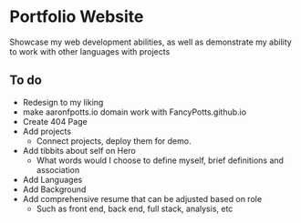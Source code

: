# Portfolio Website
Showcase my web development abilities, as well as demonstrate my ability to work with other languages with projects

## To do
- Redesign to my liking
- make aaronfpotts.io domain work with FancyPotts.github.io
- Create 404 Page
- Add projects
    - Connect projects, deploy them for demo.
- Add tibbits about self on Hero
    - What words would I choose to define myself, brief definitions and association
- Add Languages
- Add Background
- Add comprehensive resume that can be adjusted based on role
    - Such as front end, back end, full stack, analysis, etc

